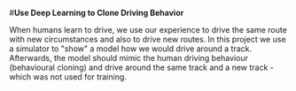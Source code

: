 #**Use Deep Learning to Clone Driving Behavior**

When humans learn to drive, we use our experience to drive the same route with new circumstances and also to drive new routes. In this project we use a simulator to "show" a model how we would drive around a track. Afterwards, the model should mimic the human driving behaviour (behavioural cloning) and drive around the same track and a new track - which was not used for training.


